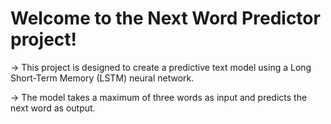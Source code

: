 # Welcome to the Next Word Predictor project!

-> This project is designed to create a predictive text model using a Long Short-Term Memory (LSTM) neural network. 

-> The model takes a maximum of three words as input and predicts the next word as output. 

